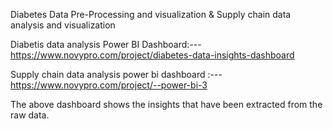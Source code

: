 Diabetes Data Pre-Processing and visualization & Supply chain data analysis and visualization

Diabetis data analysis Power BI Dashboard:--- https://www.novypro.com/project/diabetes-data-insights-dashboard

Supply chain data analysis power bi dashboard :--- https://www.novypro.com/project/--power-bi-3

The above dashboard shows the insights that have been extracted from the raw data.


